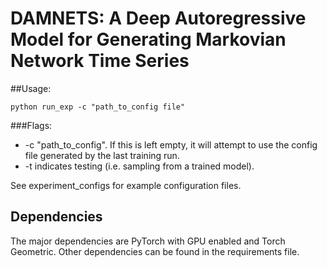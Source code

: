 # DAMNETS: A Deep Autoregressive Model for Generating Markovian Network Time Series

##Usage: 

    python run_exp -c "path_to_config file"
###Flags:
- -c "path_to_config". If this is left empty, it will attempt to use the config file generated by the last training run.
- -t indicates testing (i.e. sampling from a trained model).

See experiment_configs for example configuration files.

## Dependencies
The major dependencies are PyTorch with GPU enabled and Torch Geometric. Other dependencies can be found in the requirements file.